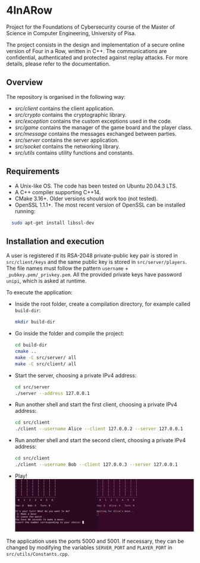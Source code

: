 # 4InARow

Project for the Foundations of Cybersecurity course of the Master of Science
in Computer Engineering, University of Pisa.

The project consists in the design and implementation of a secure online version of Four in a Row,
written in C++. The communications are confidential, authenticated and protected against replay attacks.
For more details, please refer to the documentation.

## Overview
The repository is organised in the following way:
- _src/client_ contains the client application.
- _src/crypto_ contains the cryptographic library.
- _src/exception_ contains the custom exceptions used in the code.
- _src/game_ contains the manager of the game board and the player class.
- _src/message_ contains the messages exchanged between parties.
- _src/server_ contains the server application.
- _src/socket_ contains the networking library.
- _src/utils_ contains utility functions and constants.

## Requirements
- A Unix-like OS. The code has been tested on Ubuntu 20.04.3 LTS. 
- A C++ compiler supporting C++14.
- CMake 3.16+. Older versions should work too (not tested).
- OpenSSL 1.1.1+. The most recent version of OpenSSL can be installed running:
```bash
  sudo apt-get install libssl-dev
```

## Installation and execution
A user is registered if its RSA-2048 private-public key pair is stored in ```src/client/keys``` and
the same public key is stored in ```src/server/players```. The file names must follow the pattern  ```username``` + 
```_pubkey.pem/_privkey.pem```. All the provided private keys have password ```unipi```, which is asked at runtime.

To execute the application:
- Inside the root folder, create a compilation directory, for example called ```build-dir```:
  ```bash
  mkdir build-dir
  ```
- Go inside the folder and compile the project:
  ```bash
  cd build-dir
  cmake ..
  make -C src/server/ all
  make -C src/client/ all
  ```
- Start the server, choosing a private IPv4 address:
  ```bash
  cd src/server
  ./server --address 127.0.0.1
  ```
- Run another shell and start the first client, choosing a private IPv4 address:
  ```bash
  cd src/client
  ./client --username Alice --client 127.0.0.2 --server 127.0.0.1
  ```
- Run another shell and start the second client, choosing a private IPv4 address:
  ```bash
  cd src/client
  ./client --username Bob --client 127.0.0.3 --server 127.0.0.1
  ```
- Play!
  ![Game](images/game.gif)

The application uses the ports 5000 and 5001. If necessary, they can be changed by modifying the
variables ```SERVER_PORT``` and ```PLAYER_PORT``` in ```src/utils/Constants.cpp```.